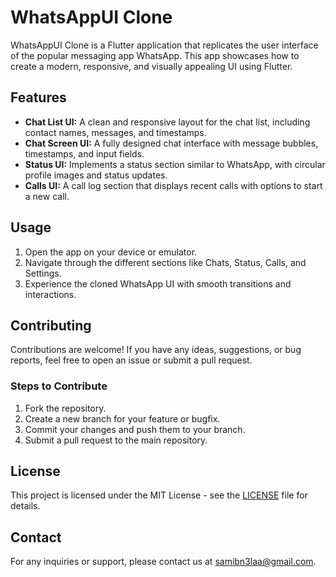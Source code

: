 # WhatsAppUI Clone

WhatsAppUI Clone is a Flutter application that replicates the user interface of the popular messaging app WhatsApp. This app showcases how to create a modern, responsive, and visually appealing UI using Flutter.

## Features

- **Chat List UI:** A clean and responsive layout for the chat list, including contact names, messages, and timestamps.
- **Chat Screen UI:** A fully designed chat interface with message bubbles, timestamps, and input fields.
- **Status UI:** Implements a status section similar to WhatsApp, with circular profile images and status updates.
- **Calls UI:** A call log section that displays recent calls with options to start a new call.

## Usage

1. Open the app on your device or emulator.
2. Navigate through the different sections like Chats, Status, Calls, and Settings.
3. Experience the cloned WhatsApp UI with smooth transitions and interactions.

## Contributing

Contributions are welcome! If you have any ideas, suggestions, or bug reports, feel free to open an issue or submit a pull request.

### Steps to Contribute

1. Fork the repository.
2. Create a new branch for your feature or bugfix.
3. Commit your changes and push them to your branch.
4. Submit a pull request to the main repository.

## License

This project is licensed under the MIT License - see the [LICENSE](LICENSE) file for details.

## Contact

For any inquiries or support, please contact us at [samibn3laa@gmail.com](mailto:samibn3laa@gmail.com).
